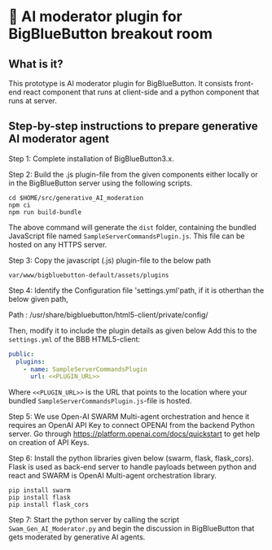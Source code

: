 # 🤖 AI moderator plugin for BigBlueButton breakout room

## What is it?

This prototype is AI moderator plugin for BigBlueButton. It consists front-end react component that runs at client-side and a python component that runs at server.

## Step-by-step instructions to prepare generative AI moderator agent
Step 1: Complete installation of BigBlueButton3.x.

Step 2: Build the .js plugin-file from the given components either locally or in the BigBlueButton  server using the following scripts.

```
cd $HOME/src/generative_AI_moderation
npm ci
npm run build-bundle
```
The above command will generate the `dist` folder, containing the bundled JavaScript file named `SampleServerCommandsPlugin.js`. This file can be hosted on any HTTPS server.

Step 3: Copy the javascript (.js) plugin-file to the below path

```
var/www/bigbluebutton-default/assets/plugins
```
Step 4: Identify the Configuration file 'settings.yml'path, if it is otherthan the below given path,

Path : /usr/share/bigbluebutton/html5-client/private/config/

Then, modify it to include the plugin details as given below
Add this to the `settings.yml` of the BBB HTML5-client:

```yaml
public:
  plugins:
    - name: SampleServerCommandsPlugin
      url: <<PLUGIN_URL>>
```

Where `<<PLUGIN_URL>>` is the URL that points to the location where your bundled `SampleServerCommandsPlugin.js`-file is hosted.

Step 5: 
We use Open-AI SWARM Multi-agent orchestration and hence it requires an OpenAI API Key to connect OPENAI from the backend Python server. Go through https://platform.openai.com/docs/quickstart to get help on creation of API Keys.

Step 6: 
Install the python libraries given below (swarm, flask, flask_cors). Flask is used as back-end server to handle payloads between python and react and SWARM is OpenAI Multi-agent orchestration library.

```
pip install swarm
pip install flask
pip install flask_cors
```

Step 7: 
Start the python server by calling the script `Swam_Gen_AI_Moderator.py` and begin the discussion in BigBlueButton that gets moderated by generative AI agents.

